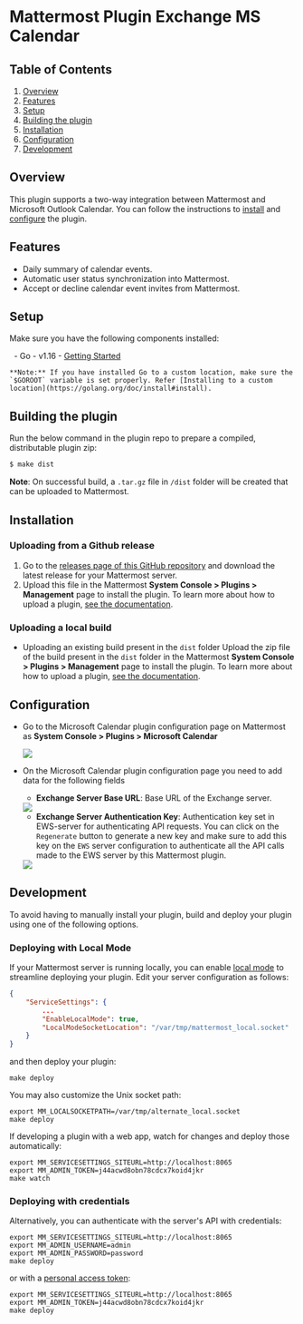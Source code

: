 # Mattermost Plugin Exchange MS Calendar

## Table of Contents

1. [Overview](#overview)
2. [Features](#features)
3. [Setup](#setup)
4. [Building the plugin](#building-the-plugin)
5. [Installation](#installation)
6. [Configuration](#configuration)
7. [Development](#development)

## Overview

This plugin supports a two-way integration between Mattermost and Microsoft Outlook Calendar. You can follow the instructions to [install](#installation) and [configure](#configuration) the plugin.

## Features

- Daily summary of calendar events.
- Automatic user status synchronization into Mattermost.
- Accept or decline calendar event invites from Mattermost.

## Setup
Make sure you have the following components installed:

  - Go - v1.16 - [Getting Started](https://golang.org/doc/install)

    **Note:** If you have installed Go to a custom location, make sure the `$GOROOT` variable is set properly. Refer [Installing to a custom location](https://golang.org/doc/install#install).

## Building the plugin
Run the below command in the plugin repo to prepare a compiled, distributable plugin zip:

```bash
$ make dist
```
**Note**: On successful build, a `.tar.gz` file in `/dist` folder will be created that can be uploaded to Mattermost.

## Installation

### Uploading from a Github release
1. Go to the [releases page of this GitHub repository](https://github.com/Brightscout/mattermost-plugin-exchange-mscalendar/releases) and download the latest release for your Mattermost server.
2. Upload this file in the Mattermost **System Console > Plugins > Management** page to install the plugin. To learn more about how to upload a plugin, [see the documentation](https://docs.mattermost.com/administration/plugins.html#plugin-uploads).

### Uploading a local build
- Uploading an existing build present in the `dist` folder
Upload the zip file of the build present in the `dist` folder in the Mattermost **System Console > Plugins > Management** page to install the plugin. To learn more about how to upload a plugin, [see the documentation](https://docs.mattermost.com/administration/plugins.html#plugin-uploads).

## Configuration
- Go to the Microsoft Calendar plugin configuration page on Mattermost as **System Console > Plugins > Microsoft Calendar**

    <img src="https://user-images.githubusercontent.com/72438220/154666704-7f8c0162-4295-4c07-a528-8cf62b598afd.png" />

- On the Microsoft Calendar plugin configuration page you need to add data for the following fields
	- **Exchange Server Base URL**: Base URL of the Exchange server.
    <img src="https://user-images.githubusercontent.com/72438220/154667268-16b5cfbd-9250-4117-80a1-d6e460d8e898.png" />

	- **Exchange Server Authentication Key**: Authentication key set in EWS-server for authenticating API requests.
	You can click on the `Regenerate` button to generate a new key and make sure to add this key on the `EWS` server configuration to authenticate all the API calls made to the EWS server by this Mattermost plugin.
	<img src="https://user-images.githubusercontent.com/72438220/154667750-62deda36-3ecd-48b4-80b5-b36774fce3fc.png" />

## Development

To avoid having to manually install your plugin, build and deploy your plugin using one of the following options.

### Deploying with Local Mode

If your Mattermost server is running locally, you can enable [local mode](https://docs.mattermost.com/administration/mmctl-cli-tool.html#local-mode) to streamline deploying your plugin. Edit your server configuration as follows:

```json
{
    "ServiceSettings": {
        ...
        "EnableLocalMode": true,
        "LocalModeSocketLocation": "/var/tmp/mattermost_local.socket"
    }
}
```

and then deploy your plugin:
```
make deploy
```

You may also customize the Unix socket path:
```
export MM_LOCALSOCKETPATH=/var/tmp/alternate_local.socket
make deploy
```

If developing a plugin with a web app, watch for changes and deploy those automatically:
```
export MM_SERVICESETTINGS_SITEURL=http://localhost:8065
export MM_ADMIN_TOKEN=j44acwd8obn78cdcx7koid4jkr
make watch
```

### Deploying with credentials

Alternatively, you can authenticate with the server's API with credentials:
```
export MM_SERVICESETTINGS_SITEURL=http://localhost:8065
export MM_ADMIN_USERNAME=admin
export MM_ADMIN_PASSWORD=password
make deploy
```

or with a [personal access token](https://docs.mattermost.com/developer/personal-access-tokens.html):
```
export MM_SERVICESETTINGS_SITEURL=http://localhost:8065
export MM_ADMIN_TOKEN=j44acwd8obn78cdcx7koid4jkr
make deploy
```
